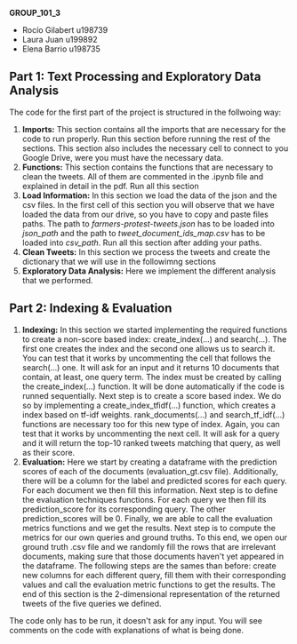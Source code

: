 **GROUP_101_3**
* Rocío Gilabert u198739
* Laura Juan     u199892
* Elena Barrio   u198735

## Part 1: Text Processing and Exploratory Data Analysis
The code for the first part of the project is structured in the follwoing way:
1. **Imports:** This section contains all the imports that are necessary for the code to run properly. Run this section before running the rest of the sections.
   This section also includes the necessary cell to connect to you Google Drive, were you must have the necessary data.
2. **Functions:** This section contains the functions that are necessary to clean the tweets. All of them are commented in the .ipynb file and explained in detail in the pdf.
   Run all this section 
3. **Load Information:** In this section we load the data of the json and the csv files. In the first cell of this section you will observe that we have loaded the data from our drive,
   so you have to copy and paste files paths. The path to *farmers-protest-tweets.json* has to be loaded into *json_path* and the path to *tweet_document_ids_map.csv* has to be loaded into *csv_path*.
   Run all this section after adding your paths.
4. **Clean Tweets:** In this section we process the tweets and create the dictionary that we will use in the followimng sections
5. **Exploratory Data Analysis:** Here we implement the different analysis that we performed.


## Part 2: Indexing & Evaluation
1. **Indexing:** In this section we started implementing the required functions to create a non-score based index: create_index(...) and search(...). The first one creates the index and the second one allows us to search it. You can test that it works by uncommenting the cell that follows the search(...) one. It will ask for an input and it returns 10 documents that contain, at least, one query term. The index must be created by calling the create_index(...) function. It will be done automatically if the code is runned sequentially. 
	Next step is to create a score based index. We do so by implementing a create_index_tfidf(...) function, which creates a index based on tf-idf weights. rank_documents(...) and search_tf_idf(...) functions are necessary too for this new type of index. Again, you can test that it works by uncommenting the next cell. It will ask for a query and it will return the top-10 ranked tweets matching that query, as well as their score. 
2. **Evaluation:** Here we start by creating a dataframe with the prediction scores of each of the documents (evaluation_gt.csv file). Additionally, there will be a column for the label and predicted scores for each query. For each document we then fill this information. Next step is to define the evaluation techniques functions. For each query we then fill its prediction_score for its corresponding query. The other prediction_scores will be 0. Finally, we are able to call the evaluation metrics functions and we get the results. Next step is to compute the metrics for our own queries and ground truths. To this end, we open our ground truth .csv file and we randomly fill the rows that are irrelevant documents, making sure that those documents haven't yet appeared in the dataframe. The following steps are the sames than before: create new columns for each different query, fill them with their corresponding values and call the evaluation metric functions to get the results. The end of this section is the 2-dimensional representation of the returned tweets of the five queries we defined.

The code only has to be run, it doesn't ask for any input.
You will see comments on the code with explanations of what is being done.
